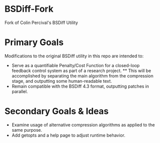# BSDiff-Fork
Fork of Colin Percival's BSDiff Utility

# Primary Goals
Modifications to the original BSDiff utility in this repo are intended to:
* Serve as a quantifiable Penalty/Cost Function for a closed-loop feedback control system as part of a research project.
** This will be accomplished by separating the main algorithm from the compression stage, and outputting some human-readable text.
* Remain compatible with the BSDiff 4.3 format, outputting patches in parallel.

# Secondary Goals & Ideas
* Examine usage of alternative compression algorithms as applied to the same purpose.
* Add getopts and a help page to adjust runtime behavior.
